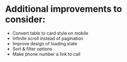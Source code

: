 # Additional improvements to consider:

- Convert table to card style on mobile
- Infinite scroll instead of pagination
- Improve design of loading state
- Sort & filter options
- Make phone number a link to call
